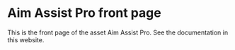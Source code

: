 # Aim Assist Pro front page

This is the front page of the asset Aim Assist Pro. See the documentation in this website.
